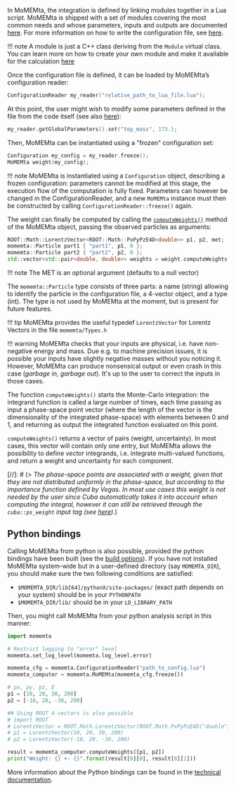 In MoMEMta, the integration is defined by linking modules together in a Lua script. MoMEMta is shipped with a set of modules covering the most common needs and whose parameters, inputs and outputs are documented [here](https://momemta.github.io/MoMEMta/dev/group__modules.html). For more information on how to write the configuration file, see [here](configuration-file.md).

!!! note
    A module is just a C++ class deriving from the `Module` virtual class. You can learn more on how to create your own module and make it available for the calculation [here](new-module.md)

Once the configuration file is defined, it can be loaded by MoMEMta’s configuration reader:
```cpp
ConfigurationReader my_reader("relative_path_to_lua_file.lua");
```

At this point, the user might wish to modify some parameters defined in the file from the code itself (see also [here](parameters)):
```cpp
my_reader.getGlobalParameters().set("top_mass", 173.);
```

Then, MoMEMta can be instantiated using a "frozen" configuration set:
```cpp
Configuration my_config = my_reader.freeze();
MoMEMta weight(my_config);
```

!!! note
    MoMEMta is instantiated using a `Configuration` object, describing a frozen configuration: parameters cannot be modified at this stage, the execution flow of the computation is fully fixed. Parameters can however be changed in the ConfigurationReader, and a new `MoMEMta` instance must then be constructed by calling `ConfigurationReader::freeze()` again.

The weight can finally be computed by calling the [`computeWeights()`](https://momemta.github.io/MoMEMta/dev/classMoMEMta.html#a7022a8573e8232c75cda198f59a64cbe) method of the MoMEMta object, passing the observed particles as arguments:

```cpp
ROOT::Math::LorentzVector<ROOT::Math::PxPyPzE4D<double>> p1, p2, met;
momemta::Particle part1 { "part1", p1, 0 };
momemta::Particle part2 { "part2", p2, 0 };
std::vector<std::pair<double, double>> weights = weight.computeWeights({part1, part2}, met);
```

!!! note
    The MET is an optional argument (defaults to a null vector)

The `momemta::Particle` type consists of three parts: a name (string) allowing to identify the particle in the configuration file, a 4-vector object, and a type (int). The type is not used by MoMEMta at the moment, but is present for future features.

!!! tip
    MoMEMta provides the useful typedef `LorentzVector` for Lorentz Vectors in the file `momemta/Types.h`

!!! warning
    MoMEMta checks that your inputs are physical, i.e. have non-negative energy and mass. Due e.g. to machine precision issues, it is possible your inputs have slightly negative masses without you noticing it. However, MoMEMta can produce nonsensical output or even crash in this case (*garbage in, garbage out*). It's up to the user to correct the inputs in those cases.

The function `computeWeights()` starts the Monte-Carlo integration: the integrand function is called a large number of times, each time passing as input a phase-space point vector (where the length of the vector is the dimensionality of the integrated phase-space) with elements between 0 and 1, and returning as output the integrated function evaluated on this point.

`computeWeights()` returns a vector of pairs (weight, uncertainty). In most cases, this vector will contain only one entry, but MoMEMta allows the possibility to define *vector* integrands, i.e. integrate multi-valued functions, and return a weight and uncertainty for each component.

[//]: # (> *The phase-space points are associated with a weight, given that they are not distributed uniformly in the phase-space, but according to the importance function defined by Vegas. In most use cases this weight is not needed by the user since Cuba automatically takes it into account when computing the integral, however it can still be retrieved through the `cuba::ps_weight` input tag (see [here](configuration-file.md#defaults)).*)

## Python bindings

Calling MoMEMta from python is also possible, provided the python bindings have been built (see the [build options](../getting-started.md#build-options)). If you have not installed MoMEMta system-wide but in a user-defined directory (say `MOMEMTA_DIR`), you should make sure the two following conditions are satisfied:

  * `$MOMEMTA_DIR/lib[64]/pythonX/site-packages/` (exact path depends on your system) should be in your `PYTHONPATH`
  * `$MOMEMTA_DIR/lib/` should be in your `LD_LIBRARY_PATH`

Then, you might call MoMEMta from your python analysis script in this manner:
```python
import momemta

# Restrict logging to "error" level
momemta.set_log_level(momemta.log_level.error)

momemta_cfg = momemta.ConfigurationReader("path_to_config.lua")
momemta_computer = momemta.MoMEMta(momemta_cfg.freeze())

# px, py, pz, E
p1 = [10, 20, 30, 200]
p2 = [-10, 20, -30, 200]

## Using ROOT 4-vectors is also possible
# import ROOT
# LorentzVector = ROOT.Math.LorentzVector(ROOT.Math.PxPyPzE4D("double"))
# p1 = LorentzVector(10, 20, 30, 200)
# p2 = LorentzVector(-10, 20, -30, 200)

result = momemta_computer.computeWeights([p1, p2])
print("Weight: {} +- {}".format(result[0][0], result[0][1]))
```

More information about the Python bindings can be found in the [technical documentation](https://momemta.github.io/MoMEMta/dev/group__Python.html).
